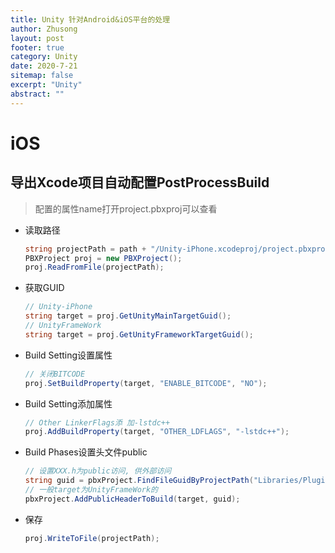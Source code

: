 ```yaml
---
title: Unity 针对Android&iOS平台的处理
author: Zhusong
layout: post
footer: true
category: Unity
date: 2020-7-21
sitemap: false
excerpt: "Unity"
abstract: ""
---
```


# iOS

## 导出Xcode项目自动配置PostProcessBuild

> 配置的属性name打开project.pbxproj可以查看

* 读取路径

	```c#
	string projectPath = path + "/Unity-iPhone.xcodeproj/project.pbxproj";
	PBXProject proj = new PBXProject();
	proj.ReadFromFile(projectPath);
	```

* 获取GUID
	
	```c#
	// Unity-iPhone
	string target = proj.GetUnityMainTargetGuid();
	// UnityFrameWork
	string target = proj.GetUnityFrameworkTargetGuid();
	```

* Build Setting设置属性

	```c#
	// 关闭BITCODE
	proj.SetBuildProperty(target, "ENABLE_BITCODE", "NO");
	```
* Build Setting添加属性
	
	```c#
	// Other LinkerFlags添 加-lstdc++
	proj.AddBuildProperty(target, "OTHER_LDFLAGS", "-lstdc++");
	```
* Build Phases设置头文件public

	```c#
	// 设置XXX.h为public访问, 供外部访问
	string guid = pbxProject.FindFileGuidByProjectPath("Libraries/Plugins/iOS/XXX.h");
	// 一般target为UnityFrameWork的
	pbxProject.AddPublicHeaderToBuild(target, guid);
	```

* 保存

	```c#
	proj.WriteToFile(projectPath);
	```	